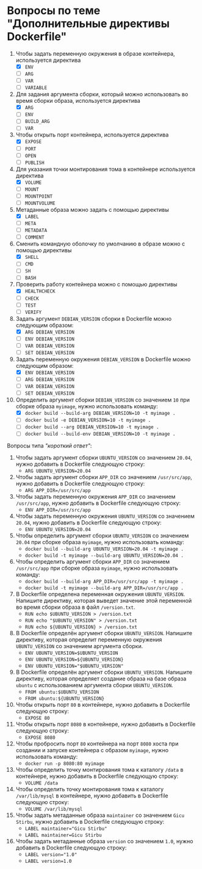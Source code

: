 # Вопросы по теме "Дополнительные директивы Dockerfile"

1. Чтобы задать переменную окружения в образе контейнера, используется директива
    - [x] `ENV`
    - [ ] `ARG`
    - [ ] `VAR`
    - [ ] `VARIABLE`
2. Для задания аргумента сборки, который можно использовать во время сборки образа, используется директива
    - [x] `ARG`
    - [ ] `ENV`
    - [ ] `BUILD_ARG`
    - [ ] `VAR`
3. Чтобы открыть порт контейнера, используется директива
    - [x] `EXPOSE`
    - [ ] `PORT`
    - [ ] `OPEN`
    - [ ] `PUBLISH`
4. Для указания точки монтирования тома в контейнере используется директива
    - [x] `VOLUME`
    - [ ] `MOUNT`
    - [ ] `MOUNTPOINT`
    - [ ] `MOUNTVOLUME`
5. Метаданные образа можно задать с помощью директивы
    - [x] `LABEL`
    - [ ] `META`
    - [ ] `METADATA`
    - [ ] `COMMENT`
6. Сменить командную оболочку по умолчанию в образе можно с помощью директивы
    - [x] `SHELL`
    - [ ] `CMD`
    - [ ] `SH`
    - [ ] `BASH`
7. Проверить работу контейнера можно с помощью директивы
    - [x] `HEALTHCHECK`
    - [ ] `CHECK`
    - [ ] `TEST`
    - [ ] `VERIFY`
8. Задать аргумент `DEBIAN_VERSION` сборки в Dockerfile можно следующим образом:
    - [x] `ARG DEBIAN_VERSION`
    - [ ] `ENV DEBIAN_VERSION`
    - [ ] `VAR DEBIAN_VERSION`
    - [ ] `SET DEBIAN_VERSION`
9. Задать переменную окружения `DEBIAN_VERSION` в Dockerfile можно следующим образом:
    - [x] `ENV DEBIAN_VERSION`
    - [ ] `ARG DEBIAN_VERSION`
    - [ ] `VAR DEBIAN_VERSION`
    - [ ] `SET DEBIAN_VERSION`
10. Определить аргумент сборки `DEBIAN_VERSION` со значением `10` при сборке образа `myimage`, нужно использовать команду:
    - [x] `docker build --build-arg DEBIAN_VERSION=10 -t myimage .`
    - [ ] `docker build -e DEBIAN_VERSION=10 -t myimage .`
    - [ ] `docker build --arg DEBIAN_VERSION=10 -t myimage .`
    - [ ] `docker build --build-env DEBIAN_VERSION=10 -t myimage .`

Вопросы типа _"короткий ответ"_:

1. Чтобы задать аргумент сборки `UBUNTU_VERSION` со значением `20.04`, нужно добавить в Dockerfile следующую строку:
    - `ARG UBUNTU_VERSION=20.04`
2. Чтобы задать аргумент сборки `APP_DIR` со значением `/usr/src/app`, нужно добавить в Dockerfile следующую строку:
    - `ARG APP_DIR=/usr/src/app`
3. Чтобы задать переменную окружения `APP_DIR` со значением `/usr/src/app`, нужно добавить в Dockerfile следующую строку:
    - `ENV APP_DIR=/usr/src/app`
4. Чтобы задать переменную окружения `UBUNTU_VERSION` со значением `20.04`, нужно добавить в Dockerfile следующую строку:
    - `ENV UBUNTU_VERSION=20.04`
5. Чтобы определить аргумент сборки `UBUNTU_VERSION` со значением `20.04` при сборке образа `myimage`, нужно использовать команду:
    - `docker build --build-arg UBUNTU_VERSION=20.04 -t myimage .`
    - `docker build -t myimage --build-arg UBUNTU_VERSION=20.04 .`
6. Чтобы определить аргумент сборки `APP_DIR` со значением `/usr/src/app` при сборке образа `myimage`, нужно использовать команду:
    - `docker build --build-arg APP_DIR=/usr/src/app -t myimage .`
    - `docker build -t myimage --build-arg APP_DIR=/usr/src/app .`
7. В Dockerfile определена переменная окружения `UBUNTU_VERSION`. Напишите директиву, которая выведет значение этой переменной во время сборки образа в файл `/version.txt`.
    - `RUN echo $UBUNTU_VERSION > /version.txt`
    - `RUN echo "$UBUNTU_VERSION" > /version.txt`
    - `RUN echo ${UBUNTU_VERSION} > /version.txt`
8. В Dockerfile определён аргумент сборки `UBUNTU_VERSION`. Напишите директиву, которая определит переменную окружения `UBUNTU_VERSION` со значением аргумента сборки.
    - `ENV UBUNTU_VERSION=$UBUNTU_VERSION`
    - `ENV UBUNTU_VERSION=${UBUNTU_VERSION}`
    - `ENV UBUNTU_VERSION="$UBUNTU_VERSION"`
9. В Dockerfile определён аргумент сборки `UBUNTU_VERSION`. Напишите директиву, которая определяет создание образа на базе образа `ubuntu` с использованием аргумента сборки `UBUNTU_VERSION`.
    - `FROM ubuntu:$UBUNTU_VERSION`
    - `FROM ubuntu:${UBUNTU_VERSION}`
10. Чтобы открыть порт `80` в контейнере, нужно добавить в Dockerfile следующую строку:
    - `EXPOSE 80`
11. Чтобы открыть порт `8080` в контейнере, нужно добавить в Dockerfile следующую строку:
    - `EXPOSE 8080`
12. Чтобы пробросить порт `80` контейнера на порт `8080` хоста при создании и запуске контейнера с образом `myimage`, нужно использовать команду:
    - `docker run -p 8080:80 myimage`
13. Чтобы определить точку монтирования тома к каталогу `/data` в контейнере, нужно добавить в Dockerfile следующую строку:
    - `VOLUME /data`
14. Чтобы определить точку монтирования тома к каталогу `/var/lib/mysql` в контейнере, нужно добавить в Dockerfile следующую строку:
    - `VOLUME /var/lib/mysql`
15. Чтобы задать метаданные образа `maintainer` со значением `Gicu Stirbu`, нужно добавить в Dockerfile следующую строку:
    - `LABEL maintainer="Gicu Stirbu"`
    - `LABEL maintainer=Gicu Stirbu`
16. Чтобы задать метаданные образа `version` со значением `1.0`, нужно добавить в Dockerfile следующую строку:
    - `LABEL version="1.0"`
    - `LABEL version=1.0`
